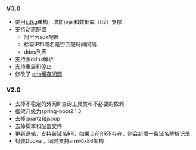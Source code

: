 ### V3.0
- 使用[sdkg](https://gitee.com/fastjrun/sdkg)重构，增加页面和数据库（h2）支撑
- 支持动态配置
  - 阿里云sdk配置
  - 检查IP和域名是否匹配时间间隔
  - ddns列表
- 支持多ddns解析
- 支持重启和停止
- 修改了 [dns缓存问题](https://gitee.com/fastjrun/ddns/issues/I4B33H)

### V2.0
- 去掉不稳定的外网IP查询工具类和不必要的依赖
- 框架升级为spring-boot2.1.3
- 去掉quartz和jsoup
- 去掉脚本和配置文件
- 更新逻辑，支持新域名RR，如果当前RR不存在，则会新增一条域名解析记录
- 封装Docker，同时支持arm和x86架构
